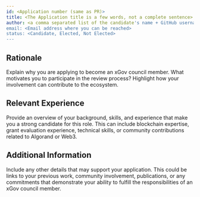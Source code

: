 ```yaml
---
id: <Application number (same as PR)>
title: <The Application title is a few words, not a complete sentence>
author: <a comma separated list of the candidate's name + GitHub username (in parenthesis), or name and email (in angle brackets).  Example, FirstName LastName (@GitHubUsername), FirstName LastName <foo@bar.com>, FirstName (@GitHubUsername) and GitHubUsername (@GitHubUsername)>
email: <Email address where you can be reached>
status: <Candidate, Elected, Not Elected>
---
```


## Rationale

Explain why you are applying to become an xGov council member. What motivates you to participate in the review process? Highlight how your involvement can contribute to the ecosystem.

## Relevant Experience

Provide an overview of your background, skills, and experience that make you a strong candidate for this role. This can include blockchain expertise, grant evaluation experience, technical skills, or community contributions related to Algorand or Web3.

## Additional Information

Include any other details that may support your application. This could be links to your previous work, community involvement, publications, or any commitments that demonstrate your ability to fulfill the responsibilities of an xGov council member.
